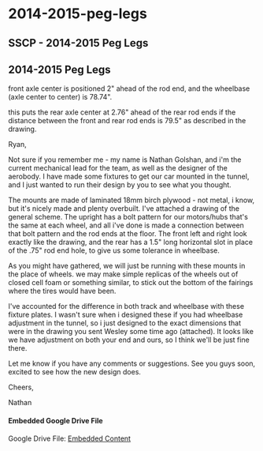 # 2014-2015-peg-legs

## SSCP - 2014-2015 Peg Legs

## 2014-2015 Peg Legs

front axle center is positioned 2" ahead of the rod end, and the wheelbase (axle center to center) is 78.74".

this puts the rear axle center at 2.76" ahead of the rear rod ends if the distance between the front and rear rod ends is 79.5" as described in the drawing.

Ryan,

Not sure if you remember me - my name is Nathan Golshan, and i'm the current mechanical lead for the team, as well as the designer of the aerobody. I have made some fixtures to get our car mounted in the tunnel, and I just wanted to run their design by you to see what you thought.

The mounts are made of laminated 18mm birch plywood - not metal, i know, but it's nicely made and plenty overbuilt. I've attached a drawing of the general scheme. The upright has a bolt pattern for our motors/hubs that's the same at each wheel, and all i've done is made a connection between that bolt pattern and the rod ends at the floor. The front left and right look exactly like the drawing, and the rear has a 1.5" long horizontal slot in place of the .75" rod end hole, to give us some tolerance in wheelbase.

As you might have gathered, we will just be running with these mounts in the place of wheels. we may make simple replicas of the wheels out of closed cell foam or something similar, to stick out the bottom of the fairings where the tires would have been.

I've accounted for the difference in both track and wheelbase with these fixture plates. I wasn't sure when i designed these if you had wheelbase adjustment in the tunnel, so i just designed to the exact dimensions that were in the drawing you sent Wesley some time ago (attached). It looks like we have adjustment on both your end and ours, so I think we'll be just fine there.&#x20;

Let me know if you have any comments or suggestions. See you guys soon, excited to see how the new design does.

Cheers,

Nathan

#### Embedded Google Drive File

Google Drive File: [Embedded Content](https://drive.google.com/embeddedfolderview?id=10h_btwypKo7lMSTmPP4lRdhEcVjrrN4s#list)
